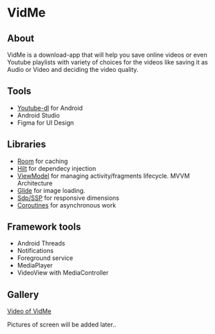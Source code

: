 # VidMe
##  About

VidMe is a download-app that will help you save online videos or even Youtube playlists with variety of choices for the videos like saving it as Audio or Video
and deciding the video quality.

## Tools

- [Youtube-dl](https://github.com/yausername/youtubedl-android) for Android 
- Android Studio
- Figma for UI Design

## Libraries

- [Room](https://developer.android.com/training/data-storage/room) for caching
- [Hilt](https://developer.android.com/training/dependency-injection/hilt-android) for dependecy injection
- [ViewModel](https://developer.android.com/topic/libraries/architecture/viewmodel) for managing activity/fragments lifecycle. MVVM Architecture
- [Glide](https://github.com/bumptech/glide) for image loading.
- [Sdp/SSP](https://www.google.com/search?q=ssp+android+studio&sxsrf=ALiCzsatoTGPsQ1bC06l02LtMpFv20sx4Q%3A1665102193696&ei=cXE_Y42MKrKP9u8PuZW4iAg&ved=0ahUKEwjNiJSG7cz6AhWyh_0HHbkKDoEQ4dUDCA0&uact=5&oq=ssp+android+studio&gs_lcp=Cgxnd3Mtd2l6LXNlcnAQAzIICAAQgAQQywE6CggAEEcQ1gQQsAM6DQguEMcBENEDELADEEM6BggAEB4QB0oECEEYAEoECEYYAFC7AViSB2DHCGgBcAF4AIABjwGIAagDkgEDMC4zmAEAoAEByAEJwAEB&sclient=gws-wiz-serp) for responsive dimensions
- [Coroutines](https://developer.android.com/kotlin/coroutines) for asynchronous work

## Framework tools

- Android Threads
- Notifications
- Foreground service
- MediaPlayer
- VideoView with MediaController

## Gallery

[Video of VidMe](https://drive.google.com/file/d/1LQeMeVnOndmyuzVucu71tALKmiEQuwyB/view?usp=sharing)

Pictures of screen will be added later..
